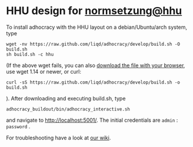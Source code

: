 HHU design for [normsetzung@hhu](http://normsetzung.cs.uni-duesseldorf.de/)
==============

To install adhocracy with the HHU layout on a debian/Ubuntu/arch system, type

    wget -nv https://raw.github.com/liqd/adhocracy/develop/build.sh -O build.sh
    sh build.sh -c hhu

(If the above wget fails, you can also [download the file with your browser](https://raw.github.com/liqd/adhocracy.buildout/develop/build.sh), use wget 1.14 or newer, or curl:

    curl -sS https://raw.github.com/liqd/adhocracy/develop/build.sh -o build.sh

). After downloading and executing build.sh, type

    adhocracy_buildout/bin/adhocracy_interactive.sh

and navigate to [http://localhost:5001/](http://localhost:5001/). The initial credentials are `admin` : `password` .

For troubleshooting have a look at [our wiki](https://github.com/hhucn/adhocracy.hhu_theme/wiki).
